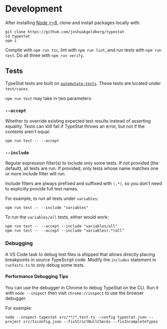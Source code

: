 # Development

After installing [Node >=8](https://nodejs.org/en/download), clone and install packages locally with:

```shell
git clone https://github.com/joshuakgoldberg/typestat
cd typestat
npm i
```

Compile with `npm run tsc`, lint with `npm run lint`, and run tests with `npm run test`.
Do all three with `npm run verify`.

## Tests

TypeStat tests are built on [`automutate-tests`](https://github.com/automutate/automutate-tests).
These tests are located under `test/cases`.

`npm run test` may take in two parameters:

### `--accept`

Whether to override existing expected test results instead of asserting equality.
Tests can still fail if TypeStat throws an error, but not if the contents aren't equal.

```shell
npm run test -- --accept
```

### `--include`

Regular expression filter(s) to include only some tests.
If not provided (the default), all tests are run.
If provided, only tests whose name matches one or more include filter will run.

Include filters are always prefixed and suffixed with `(.*)`, so you don't need to explicitly provide full test names.

For example, to run all tests under `variables`:

```shell
npm run test -- --include "variables"
```

To run the `variables/all` tests, either would work:

```shell
npm run test -- --accept --include "variables/all"
npm run test -- --accept --include "variables(.*)all"
```

### Debugging

A VS Code task to debug test files is shipped that allows directly placing breakpoints in source TypeScript code.
Modify the `includes` statement in `runTests.ts` to only debug some tests.

#### Performance Debugging Tips

You can use the debugger in Chrome to debug TypeStat on the CLI.
Run it with `node --inspect` then visit `chrome://inspect` to use the browser debugger.

For example:

```shell
node --inspect typestat src/**/*.test.ts --config typestat.json --project src/tsconfig.json --fixStrictNullChecks --fixIncompleteTypes
```
